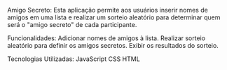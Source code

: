 Amigo Secreto:
Esta aplicação permite aos usuários inserir nomes de amigos em uma lista e realizar um sorteio aleatório para determinar quem será o "amigo secreto" de cada participante.

Funcionalidades:
Adicionar nomes de amigos à lista.
Realizar sorteio aleatório para definir os amigos secretos.
Exibir os resultados do sorteio.

Tecnologias Utilizadas:
JavaScript
CSS
HTML